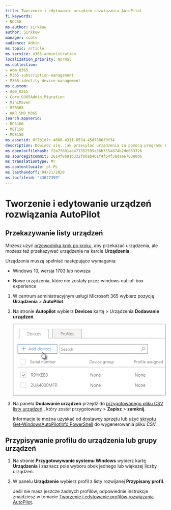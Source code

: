 ```yaml
---
title: Tworzenie i edytowanie urządzeń rozwiązania AutoPilot
f1.keywords:
- NOCSH
ms.author: sirkkuw
author: Sirkkuw
manager: scotv
audience: Admin
ms.topic: article
ms.service: o365-administration
localization_priority: Normal
ms.collection:
- Adm_O365
- M365-subscription-management
- M365-identity-device-management
ms.custom:
- Adm_O365
- Core_O365Admin_Migration
- MiniMaven
- MSB365
- OKR_SMB_M365
search.appverid:
- BCS160
- MET150
- MOE150
ms.assetid: 0f7b1d7c-4086-4331-8534-45d7886f9f34
description: Dowiedz się, jak przesyłać urządzenia za pomocą programu AutoPilot w usłudze Microsoft 365 Business Premium. Profil można przypisać do urządzenia lub grupy urządzeń.
ms.openlocfilehash: f2a7f801ae471352595a36b355a874b2de653326
ms.sourcegitcommit: 2614f8b81b332f8dab461f4f64f3adaa6703e0d6
ms.translationtype: MT
ms.contentlocale: pl-PL
ms.lasthandoff: 04/21/2020
ms.locfileid: "43627399"
---
```

# <a name="create-and-edit-autopilot-devices"></a>Tworzenie i edytowanie urządzeń rozwiązania AutoPilot

## <a name="upload-a-list-of-devices"></a>Przekazywanie listy urządzeń

Możesz użyć [przewodnika krok po kroku,](add-autopilot-devices-and-profile.md) aby przekazać urządzenia, ale możesz też przekazywać urządzenia na karcie **Urządzenia.** 
  
Urządzenia muszą spełniać następujące wymagania:
  
- Windows 10, wersja 1703 lub nowsza
    
- Nowe urządzenia, które nie zostały przez windows out-of-box experience

1. W centrum administracyjnym usługi Microsoft 365 wybierz pozycję **Urządzenia** \> **AutoPilot**.
  
2. Na stronie **Autopilot** wybierz **Devices** kartę \> Urządzenia **Dodawanie urządzeń**.
    
    ![In the Devices tab, choose Add devices.](../media/6ba81e22-c873-40ad-8a72-ce64d15ea6ba.png)
  
3. Na panelu **Dodawanie urządzeń** przejdź do [przygotowanego pliku CSV listy urządzeń](https://support.office.com/article/932e3676-2491-49f0-9177-d893d2f5276e) , który został przygotowany \> **Zapisz** \> **zamknij**.
    
    Informacje te można uzyskać od dostawcy sprzętu lub użyć [skryptu Get-WindowsAutoPilotInfo PowerShell](https://www.powershellgallery.com/packages/Get-WindowsAutoPilotInfo) do wygenerowania pliku CSV. 
    
## <a name="assign-a-profile-to-a-device-or-a-group-of-devices"></a>Przypisywanie profilu do urządzenia lub grupy urządzeń

1. Na stronie **Przygotowywanie systemu Windows** wybierz kartę **Urządzenia** i zaznacz pole wyboru obok jednego lub większej liczby urządzeń. 
    
2. W panelu **Urządzenie** wybierz profil z listy rozwijanej **Przypisany profil**. 
    
    Jeśli nie masz jeszcze żadnych profilów, odpowiednie instrukcje znajdziesz w temacie [Tworzenie i edytowanie profilów rozwiązania AutoPilot](create-and-edit-autopilot-profiles.md). 
    
